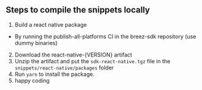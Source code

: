 ## Steps to compile the snippets locally
1. Build a react native package
  - By running the publish-all-platforms CI in the breez-sdk repository (use dummy binaries)
2. Download the react-native-{VERSION} artifact 
3. Unzip the artifact and put the `sdk-react-native.tgz` file in the `snippets/react-native/packages` folder
4. Run `yarn` to install the package.
5. happy coding